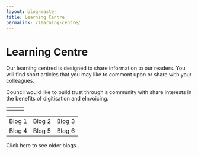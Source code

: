 ```yaml
---
layout: blog-master
title: Learning Centre
permalink: /learning-centre/
---
```


# Learning Centre

Our learning centred is designed to share information to our readers.  You will find short articles that you may like to commont upon or share with your colleagues.

Council would like to build trust through a community with share interests in the benefits of digitisation and eInvoicing.

| | | |
|---|---|---|
| | | |


<table>
<tr>
<td>Blog 1</td>
<td>Blog 2</td>
<td>Blog 3</td>
</tr>
<tr>
<td>Blog 4</td>
<td>Blog 5</td>
<td>Blog 6</td>
</tr>
<table>

Click here to see older blogs..
